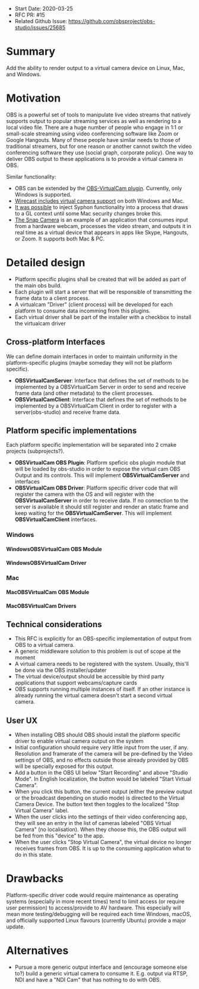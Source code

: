 - Start Date: 2020-03-25
- RFC PR: #15
- Related Github Issue: https://github.com/obsproject/obs-studio/issues/25685

# Summary

Add the ability to render output to a virtual camera device on Linux, Mac, and Windows.

# Motivation

OBS is a powerful set of tools to manipulate live video streams that natively supports output to popular streaming services as well as rendering to a local video file. There are a huge number of people who engage in 1:1 or small-scale streaming using video conferencing software like Zoom or Google Hangouts. Many of these people have similar needs to those of traditional streamers, but for one reason or another cannot switch the video conferencing software they use (social graph, corporate policy). One way to deliver OBS output to these applications is to provide a virtual camera in OBS.

Similar functionality: 
* OBS can be extended by the [OBS-VirtualCam plugin](https://obsproject.com/forum/resources/obs-virtualcam.539/). Currently, only Windows is supported.
* [Wirecast includes virtual camera support](http://www.telestream.net/pdfs/user-guides/Wirecast-8-User-Guide-Windows.pdf) on both Windows and Mac.
* [It was possible](https://github.com/zakk4223/SyphonInject) to inject Syphon functionality into a process that draws to a GL context until some Mac security changes broke this.
* [The Snap Camera](https://snapcamera.snapchat.com) is an example of an application that consumes input from a hardware webcam, processes the video stream, and outputs it in real time as a virtual device that appears in apps like Skype, Hangouts, or Zoom. It supports both Mac & PC.

# Detailed design

- Platform specific plugins shall be created that will be added as part of the main obs build.
- Each plugin will start a server that will be responsible of transmitting the frame data to a client process.
- A virtualcam "Driver" (client process) will be developed for each platform to consume data incomming from this plugins.
- Each virtual driver shall be part of the installer with a checkbox to install the virtualcam driver

## Cross-platform Interfaces

We can define domain interfaces in order to maintain uniformity in the platform-specific plugins (maybe someday they will not be platform specific).

- **OBSVirtualCamServer**: Interface that defines the set of methods to be implemented by a OBSVirtualCam Server in order to send and receive frame data (and other metadata) to the client processes.
- **OBSVirtualCamClient**: Interface that defines the set of methods to be implemented by a OBSVirtualCam Client in order to register with a server(obs-studio) and receive frame data.

## Platform specific implementations

Each platform specific implementation will be separated into 2 cmake projects (subprojects?).
- **<Platform>OBSVirtualCam OBS Plugin**: Platform speficic obs plugin module that will be loaded by obs-studio in order to expose the virtual cam OBS Output and its controls. This will implement **OBSVirtualCamServer** and interfaces
- **<Platform>OBSVirtualCam OBS Driver**: Platform specific driver code that will register the camera with the OS and will register with the **OBSVirtualCamServer** in order to receive data. If no connection to the server is available it should still register and render an static frame and keep waiting for the **OBSVirtualCamServer**. This will implement **OBSVirtualCamClient** interfaces.

### Windows

#### WindowsOBSVirtualCam OBS Module
#### WindowsOBSVirtualCam Driver

### Mac

#### MacOBSVirtualCam OBS Module
#### MacOBSVirtualCam Drivers

## Technical considerations

- This RFC is explicitly for an OBS-specific implementation of output from OBS to a virtual camera.
- A generic middleware solution to this problem is out of scope at the moment
- A virtual camera needs to be registered with the system. Usually, this'll be done via the OBS installer/updater
- The virtual device/output should be accessible by third party applications that support webcams/capture cards
- OBS supports running multiple instances of itself. If an other instance is already running the virtual camera doesn't start a second virtual camera.

## User UX

- When installing OBS should OBS should install the platform specific driver to enable virtual camera output on the system
- Initial configuration should require very little input from the user, if any. Resolution and framerate of the camera will be pre-defined by the Video settings of OBS, and no effects outside those already provided by OBS will be specially exposed for this output.
- Add a button in the OBS UI below "Start Recording" and above "Studio Mode". In English localization, the button would be labeled "Start Virtual Camera".
- When you click this button, the current output (either the preview output or the broadcast depending on studio mode) is directed to the Virtual Camera Device. The button text then toggles to the localized "Stop Virtual Camera" label.
- When the user clicks into the settings of their video conferencing app, they will see an entry in the list of cameras labeled "OBS Virtual Camera" (no localisation). When they choose this, the OBS output will be fed from this "device" to the app.
- When the user clicks "Stop Virtual Camera", the virtual device no longer receives frames from OBS. It is up to the consuming application what to do in this state.

# Drawbacks

Platform-specific driver code would require maintenance as operating systems (especially in more recent times) tend to limit access (or require user permission) to access/provide to AV hardware. This especially will mean more testing/debugging will be required each time Windows, macOS, and officially supported Linux flavours (currently Ubuntu) provide a major update.

# Alternatives

* Pursue a more generic output interface and (encourage someone else to?) build a generic virtual camera to consume it. E.g. output via RTSP, NDI and have a "NDI Cam" that has nothing to do with OBS.
